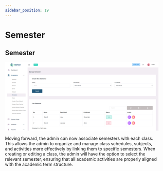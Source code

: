 ```yaml
---
sidebar_position: 19
---
```


# Semester

## Semester

![Semester](../static/images/admin/41.png)

Moving forward, the admin can now associate semesters with each class. This allows the admin to organize and manage class schedules, subjects, and activities more effectively by linking them to specific semesters. When creating or editing a class, the admin will have the option to select the relevant semester, ensuring that all academic activities are properly aligned with the academic term structure. 